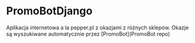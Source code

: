 # PromoBotDjango
Aplikacja internetowa a la pepper.pl z okazjami z różnych sklepów. Okazje są wyszukiwane automatycznie przez [PromoBot](PromoBot repo)

